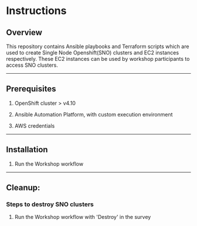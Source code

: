 # Instructions

## Overview

This repository contains Ansible playbooks and Terraform scripts which are used to create Single Node Openshift(SNO) clusters and EC2 instances respectively. These EC2 instances can be used by workshop participants to access SNO clusters.

---

## Prerequisites

1. OpenShift cluster > v4.10

2. Ansible Automation Platform, with custom execution environment

3. AWS credentials

---

## Installation

1. Run the Workshop workflow


---

## Cleanup:

### Steps to destroy SNO clusters

1. Run the Workshop workflow with 'Destroy' in the survey

